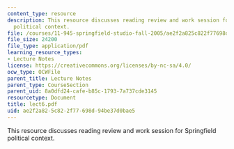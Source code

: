 ```yaml
---
content_type: resource
description: This resource discusses reading review and work session for Springfield
  political context.
file: /courses/11-945-springfield-studio-fall-2005/ae2f2a825c822f77698d94be37d0bae5_lect6.pdf
file_size: 24200
file_type: application/pdf
learning_resource_types:
- Lecture Notes
license: https://creativecommons.org/licenses/by-nc-sa/4.0/
ocw_type: OCWFile
parent_title: Lecture Notes
parent_type: CourseSection
parent_uid: 8a0dfd24-cafe-b85c-1793-7a737cde3145
resourcetype: Document
title: lect6.pdf
uid: ae2f2a82-5c82-2f77-698d-94be37d0bae5
---
```

This resource discusses reading review and work session for Springfield political context.